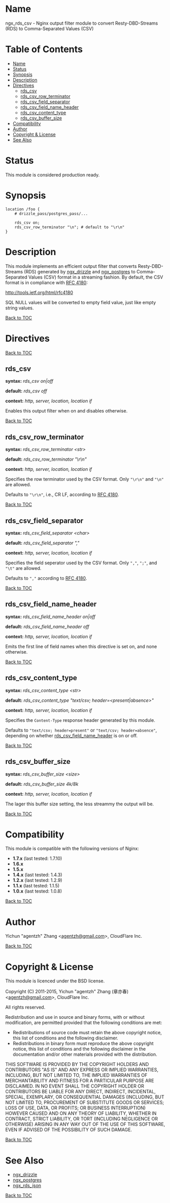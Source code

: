 Name
====

ngx_rds_csv - Nginx output filter module to convert Resty-DBD-Streams
(RDS) to Comma-Separated Values (CSV)

Table of Contents
=================

* [Name](#name)
* [Status](#status)
* [Synopsis](#synopsis)
* [Description](#description)
* [Directives](#directives)
    * [rds_csv](#rds_csv)
    * [rds_csv_row_terminator](#rds_csv_row_terminator)
    * [rds_csv_field_separator](#rds_csv_field_separator)
    * [rds_csv_field_name_header](#rds_csv_field_name_header)
    * [rds_csv_content_type](#rds_csv_content_type)
    * [rds_csv_buffer_size](#rds_csv_buffer_size)
* [Compatibility](#compatibility)
* [Author](#author)
* [Copyright & License](#copyright--license)
* [See Also](#see-also)

Status
======

This module is considered production ready.

Synopsis
========

```nginx
location /foo {
    # drizzle_pass/postgres_pass/...

    rds_csv on;
    rds_csv_row_terminator "\n"; # default to "\r\n"
}
```

Description
===========

This module implements an efficient output filter that converts
Resty-DBD-Streams (RDS) generated by [ngx_drizzle](https://github.com/openresty/drizzle-nginx-module)
and [ngx_postgres](https://github.com/FRiCKLE/ngx_postgres/)
to Comma-Separated Values (CSV) format in a streaming fashion.
By default, the CSV format is in compliance with [RFC 4180](http://tools.ietf.org/html/rfc4180):

http://tools.ietf.org/html/rfc4180

SQL NULL values will be converted to empty field value, just like
empty string values.

[Back to TOC](#table-of-contents)

Directives
==========

[Back to TOC](#table-of-contents)

rds_csv
-------
**syntax:** *rds_csv on|off*

**default:** *rds_csv off*

**context:** *http, server, location, location if*

Enables this output filter when on and disables otherwise.

[Back to TOC](#table-of-contents)

rds_csv_row_terminator
----------------------

**syntax:** *rds_csv_row_terminator &lt;str&gt;*

**default:** *rds_csv_row_terminator "\r\n"*

**context:** *http, server, location, location if*

Specifies the row terminator used by the CSV format.
Only `"\r\n"` and `"\n"` are allowed.

Defaults to `"\r\n"`, i.e., CR LF, according to [RFC 4180](http://tools.ietf.org/html/rfc4180).

[Back to TOC](#table-of-contents)

rds_csv_field_separator
-----------------------

**syntax:** *rds_csv_field_separator &lt;char&gt;*

**default:** *rds_csv_field_separator ","*

**context:** *http, server, location, location if*

Specifies the field seperator used by the CSV format.
Only `","`, `";"`, and `"\t"` are allowed.

Defaults to `","` according to [RFC 4180](http://tools.ietf.org/html/rfc4180).

[Back to TOC](#table-of-contents)

rds_csv_field_name_header
-------------------------

**syntax:** *rds_csv_field_name_header on|off*

**default:** *rds_csv_field_name_header off*

**context:** *http, server, location, location if*

Emits the first line of field names when this directive is set on,
and none otherwise.

[Back to TOC](#table-of-contents)

rds_csv_content_type
--------------------
**syntax:** *rds_csv_content_type &lt;str&gt;*

**default:** *rds_csv_content_type "text/csv; header=&lt;present|absence&gt;"*

**context:** *http, server, location, location if*

Specifies the `Content-Type` response header generated by this module.

Defaults to `"text/csv; header=present"` or `"text/csv; header=absence"`,
depending on whether [rds_csv_field_name_header](#rds_csv_field_name_header) is on or off.

[Back to TOC](#table-of-contents)

rds_csv_buffer_size
-------------------
**syntax:** *rds_csv_buffer_size &lt;size&gt;*

**default:** *rds_csv_buffer_size 4k/8k*

**context:** *http, server, location, location if*

The lager this buffer size setting, the less streammy the output
will be.

[Back to TOC](#table-of-contents)

Compatibility
=============

This module is compatible with the following versions of Nginx:

* **1.7.x** (last tested: 1.7.10)
* **1.6.x**
* **1.5.x**
* **1.4.x** (last tested: 1.4.3)
* **1.2.x** (last tested: 1.2.9)
* **1.1.x** (last tested: 1.1.5)
* **1.0.x** (last tested: 1.0.8)

[Back to TOC](#table-of-contents)

Author
======
Yichun "agentzh" Zhang &lt;agentzh@gmail.com&gt;, CloudFlare Inc.

[Back to TOC](#table-of-contents)

Copyright & License
===================
This module is licenced under the BSD license.

Copyright (C) 2011-2015, Yichun "agentzh" Zhang (章亦春) &lt;agentzh@gmail.com&gt;, CloudFlare Inc.

All rights reserved.

Redistribution and use in source and binary forms, with or without
modification, are permitted provided that the following conditions
are met:

* Redistributions of source code must retain the above copyright
notice, this list of conditions and the following disclaimer.
* Redistributions in binary form must reproduce the above copyright
notice, this list of conditions and the following disclaimer in the
documentation and/or other materials provided with the distribution.

THIS SOFTWARE IS PROVIDED BY THE COPYRIGHT HOLDERS AND CONTRIBUTORS
"AS IS" AND ANY EXPRESS OR IMPLIED WARRANTIES, INCLUDING, BUT NOT
LIMITED TO, THE IMPLIED WARRANTIES OF MERCHANTABILITY AND FITNESS FOR
A PARTICULAR PURPOSE ARE DISCLAIMED. IN NO EVENT SHALL THE COPYRIGHT
HOLDER OR CONTRIBUTORS BE LIABLE FOR ANY DIRECT, INDIRECT, INCIDENTAL,
SPECIAL, EXEMPLARY, OR CONSEQUENTIAL DAMAGES (INCLUDING, BUT NOT LIMITED
TO, PROCUREMENT OF SUBSTITUTE GOODS OR SERVICES; LOSS OF USE, DATA, OR
PROFITS; OR BUSINESS INTERRUPTION) HOWEVER CAUSED AND ON ANY THEORY OF
LIABILITY, WHETHER IN CONTRACT, STRICT LIABILITY, OR TORT (INCLUDING
NEGLIGENCE OR OTHERWISE) ARISING IN ANY WAY OUT OF THE USE OF THIS
SOFTWARE, EVEN IF ADVISED OF THE POSSIBILITY OF SUCH DAMAGE.

[Back to TOC](#table-of-contents)

See Also
========

* [ngx_drizzle](https://github.com/openresty/drizzle-nginx-module)
* [ngx_postgres](https://github.com/FRiCKLE/ngx_postgres/)
* [ngx_rds_json](https://github.com/openresty/rds-json-nginx-module)

[Back to TOC](#table-of-contents)

